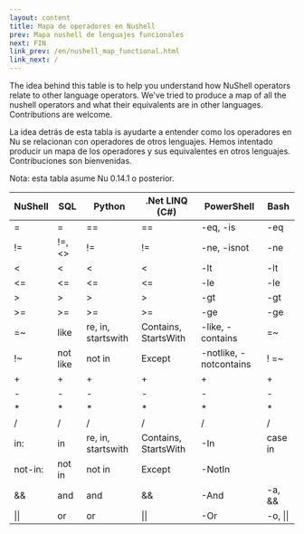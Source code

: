 ```yaml
---
layout: content
title: Mapa de operadores en Nushell
prev: Mapa nushell de lenguajes funcionales
next: FIN
link_prev: /en/nushell_map_functional.html
link_next: /
---
```


The idea behind this table is to help you understand how NuShell operators relate to other language operators. We've tried to produce a map of all the nushell operators and what their equivalents are in other languages. Contributions are welcome.

La idea detrás de esta tabla is ayudarte a entender como los operadores en Nu se relacionan con operadores de otros lenguajes. Hemos intentado producir un mapa de los operadores y sus equivalentes en otros lenguajes. Contribuciones son bienvenidas.

Nota: esta tabla asume Nu 0.14.1 o posterior.


| NuShell  | SQL      | Python              | .Net LINQ (C#)       | PowerShell             | Bash               |
| -------- | -------- | --------------------| -------------------- | ---------------------- | ------------------ |
| =        | =        | ==                  | ==                   | -eq, -is               | -eq                |
| !=       | !=, <>   | !=                  | !=                   | -ne, -isnot            | -ne                |
| <        | <        | <                   | <                    | -lt                    | -lt                |
| <=       | <=       | <=                  | <=                   | -le                    | -le                |
| >        | >        | >                   | >                    | -gt                    | -gt                |
| >=       | >=       | >=                  | >=                   | -ge                    | -ge                |
| =~       | like     | re, in, startswith  | Contains, StartsWith | -like, -contains       | =~                 |
| !~       | not like | not in              | Except               | -notlike, -notcontains | ! <str1> =~ <str2> |
| +        | +        | +                   | +                    | +                      | +                  |
| -        | -        | -                   | -                    | -                      | -                  |
| *        | *        | *                   | *                    | *                      | *                  |
| /        | /        | /                   | /                    | /                      | /                  |
| in:      | in       | re, in, startswith  | Contains, StartsWith | -In                    | case in            |
| not-in:  | not in   | not in              | Except               | -NotIn                 |                    |
| &&       | and      | and                 | &&                   | -And                   | -a, &&             |
| \|\|     | or       | or                  | \|\|                 | -Or                    | -o, \|\|           |
